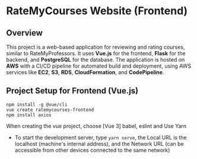 # RateMyCourses Website (Frontend)

## Overview

This project is a web-based application for reviewing and rating courses, similar to RateMyProfessors. It uses **Vue.js** for the frontend, **Flask** for the backend, and **PostgreSQL** for the database. The application is hosted on **AWS** with a CI/CD pipeline for automated build and deployment, using AWS services like **EC2**, **S3**, **RDS**, **CloudFormation**, and **CodePipeline**.

## Project Setup for Frontend (Vue.js)

```
npm install -g @vue/cli
vue create ratemycourses-frontend
npm install axios
```
When creating the vue project, choose [Vue 3] babel, eslint and Use Yarn

- To start the development server, type ```yarn serve```, the Local URL is the localhost (machine's internal address), and the Network URL (can be accessible from other devices connected to the same network)
